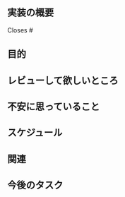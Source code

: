 ## 実装の概要

<!-- 概要を入力 -->

Closes # <!-- issueをcloseさせたい & trelloのタスクを完了に移動したい場合 -->

## 目的

## レビューして欲しいところ

## 不安に思っていること

## スケジュール

<!-- マージすべき日、リリースすべき日の指定があれば書く -->

## 関連

<!-- 関係するプルリクエストなどがあれば書く -->

## 今後のタスク

<!-- レビュアーに伝えたいタスクがあればここに記入して伝える -->
